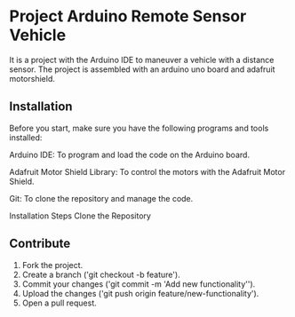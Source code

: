 # Project Arduino Remote Sensor Vehicle

It is a project with the Arduino IDE to maneuver a vehicle with a distance sensor. The project is assembled with an arduino uno board and adafruit motorshield. 

## Installation

Before you start, make sure you have the following programs and tools installed:

Arduino IDE: To program and load the code on the Arduino board.

Adafruit Motor Shield Library: To control the motors with the Adafruit Motor Shield.

Git: To clone the repository and manage the code.

Installation Steps
Clone the Repository



## Contribute

1. Fork the project.
2. Create a branch ('git checkout -b feature').
3. Commit your changes ('git commit -m 'Add new functionality'').
4. Upload the changes ('git push origin feature/new-functionality').
5. Open a pull request.
